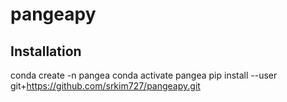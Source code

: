 # pangeapy

## Installation
conda create -n pangea
conda activate pangea
pip install --user git+https://github.com/srkim727/pangeapy.git

